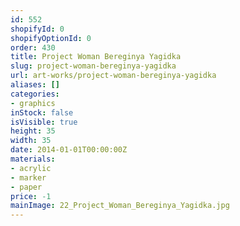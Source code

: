 ```yaml
---
id: 552
shopifyId: 0
shopifyOptionId: 0
order: 430
title: Project Woman Bereginya Yagidka
slug: project-woman-bereginya-yagidka
url: art-works/project-woman-bereginya-yagidka
aliases: []
categories:
- graphics
inStock: false
isVisible: true
height: 35
width: 35
date: 2014-01-01T00:00:00Z
materials:
- acrylic
- marker
- paper
price: -1
mainImage: 22_Project_Woman_Bereginya_Yagidka.jpg
---
```

